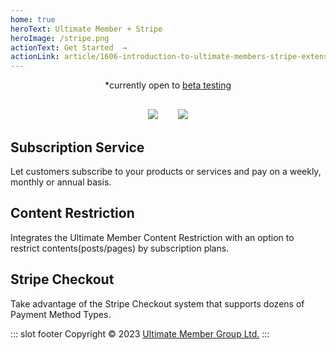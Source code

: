 ```yaml
---
home: true
heroText: Ultimate Member + Stripe
heroImage: /stripe.png
actionText: Get Started  →
actionLink: article/1606-introduction-to-ultimate-members-stripe-extension
---
```


<div  style="text-align:center;">
*currently open to <a href="./developer/beta-testing">beta testing</a>
</div>
<div style="text-align:center;text-indent: 20px;padding-top:30px">
<img src="https://img.shields.io/badge/requires-Ultimate_Member_v2.6.12%2B-7856ff?style=social&logo=wordpress"/>&nbsp;&nbsp;
<img src="https://img.shields.io/badge/uses-%40stripe%2Fstripe--php_v10.5.10-7856ff?style=social&logo=github"/>
</div>
<div class="features">
  <div class="feature">
    <h2>Subscription Service</h2>
    <p>Let customers subscribe to your products or services and pay on a weekly, monthly or annual basis.</p>
  </div>
  <div class="feature">
    <h2>Content Restriction</h2>
    <p>Integrates the Ultimate Member Content Restriction with an option to restrict contents(posts/pages) by subscription plans.</p>
  </div>
  <div class="feature">
    <h2>Stripe Checkout</h2>
    <p>Take advantage of the Stripe Checkout system that supports dozens of Payment Method Types.</p>
  </div>
</div>


::: slot footer
Copyright © 2023 [Ultimate Member Group Ltd.](https://ultimatemember.com/)
:::